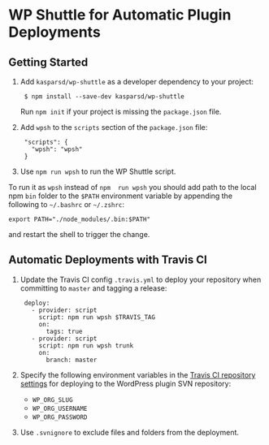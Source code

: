 # WP Shuttle for Automatic Plugin Deployments

## Getting Started

1. Add `kasparsd/wp-shuttle` as a developer dependency to your project:

		$ npm install --save-dev kasparsd/wp-shuttle

	Run `npm init` if your project is missing the `package.json` file.

2. Add `wpsh` to the `scripts` section of the `package.json` file:

		"scripts": {
		  "wpsh": "wpsh"
		}

3. Use `npm run wpsh` to run the WP Shuttle script.

To run it as `wpsh` instead of `npm  run wpsh` you should add path to the local npm `bin` folder to the `$PATH` environment variable by appending the following to `~/.bashrc` or `~/.zshrc`:

	export PATH="./node_modules/.bin:$PATH"

and restart the shell to trigger the change.


## Automatic Deployments with Travis CI

1. Update the Travis CI config `.travis.yml` to deploy your repository when committing to `master` and tagging a release:

		deploy:
		  - provider: script
		    script: npm run wpsh $TRAVIS_TAG
		    on:
		      tags: true
		  - provider: script
		    script: npm run wpsh trunk
		    on:
		      branch: master

2. Specify the following environment variables in the [Travis CI repository settings](https://docs.travis-ci.com/user/environment-variables/#Defining-Variables-in-Repository-Settings) for deploying to the WordPress plugin SVN repository:

	- `WP_ORG_SLUG`
	- `WP_ORG_USERNAME`
	- `WP_ORG_PASSWORD`

3. Use `.svnignore` to exclude files and folders from the deployment.
